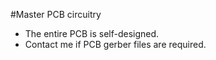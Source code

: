 #Master PCB circuitry

- The entire PCB is self-designed.
- Contact me if PCB gerber files are required.
